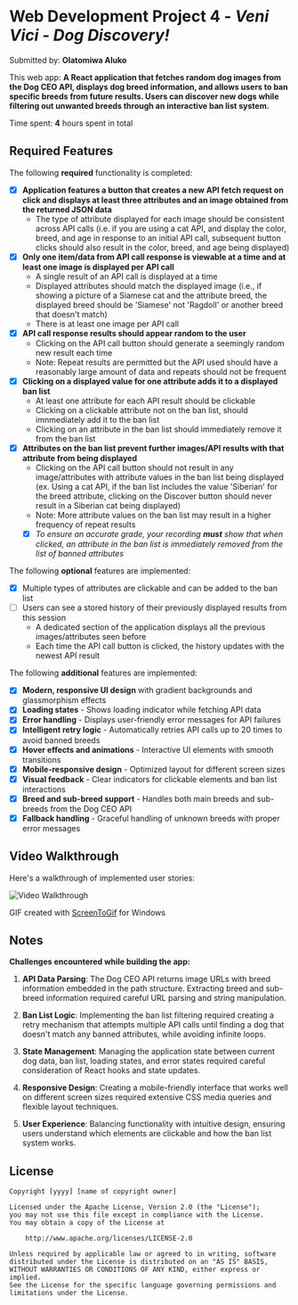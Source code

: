 # Web Development Project 4 - _Veni Vici - Dog Discovery!_

Submitted by: **Olatomiwa Aluko**

This web app: **A React application that fetches random dog images from the Dog CEO API, displays dog breed information, and allows users to ban specific breeds from future results. Users can discover new dogs while filtering out unwanted breeds through an interactive ban list system.**

Time spent: **4** hours spent in total

## Required Features

The following **required** functionality is completed:

- [x] **Application features a button that creates a new API fetch request on click and displays at least three attributes and an image obtained from the returned JSON data**
  - The type of attribute displayed for each image should be consistent across API calls (i.e. if you are using a cat API, and display the color, breed, and age in response to an initial API call, subsequent button clicks should also result in the color, breed, and age being displayed)
- [x] **Only one item/data from API call response is viewable at a time and at least one image is displayed per API call**
  - A single result of an API call is displayed at a time
  - Displayed attributes should match the displayed image (i.e., if showing a picture of a Siamese cat and the attribute breed, the displayed breed should be 'Siamese' not 'Ragdoll' or another breed that doesn't match)
  - There is at least one image per API call
- [x] **API call response results should appear random to the user**
  - Clicking on the API call button should generate a seemingly random new result each time
  - Note: Repeat results are permitted but the API used should have a reasonably large amount of data and repeats should not be frequent
- [x] **Clicking on a displayed value for one attribute adds it to a displayed ban list**
  - At least one attribute for each API result should be clickable
  - Clicking on a clickable attribute not on the ban list, should imnmediately add it to the ban list
  - Clicking on an attribute in the ban list should immediately remove it from the ban list
- [x] **Attributes on the ban list prevent further images/API results with that attribute from being displayed**
  - Clicking on the API call button should not result in any image/attributes with attribute values in the ban list being displayed (ex. Using a cat API, if the ban list includes the value 'Siberian' for the breed attribute, clicking on the Discover button should never result in a Siberian cat being displayed)
  - Note: More attribute values on the ban list may result in a higher frequency of repeat results
  - [x] _To ensure an accurate grade, your recording **must** show that when clicked, an attribute in the ban list is immediately removed from the list of banned attributes_

The following **optional** features are implemented:

- [x] Multiple types of attributes are clickable and can be added to the ban list
- [ ] Users can see a stored history of their previously displayed results from this session
  - A dedicated section of the application displays all the previous images/attributes seen before
  - Each time the API call button is clicked, the history updates with the newest API result

The following **additional** features are implemented:

- [x] **Modern, responsive UI design** with gradient backgrounds and glassmorphism effects
- [x] **Loading states** - Shows loading indicator while fetching API data
- [x] **Error handling** - Displays user-friendly error messages for API failures
- [x] **Intelligent retry logic** - Automatically retries API calls up to 20 times to avoid banned breeds
- [x] **Hover effects and animations** - Interactive UI elements with smooth transitions
- [x] **Mobile-responsive design** - Optimized layout for different screen sizes
- [x] **Visual feedback** - Clear indicators for clickable elements and ban list interactions
- [x] **Breed and sub-breed support** - Handles both main breeds and sub-breeds from the Dog CEO API
- [x] **Fallback handling** - Graceful handling of unknown breeds with proper error messages

## Video Walkthrough

Here's a walkthrough of implemented user stories:

<img src='https://imgur.com/a/2EsCLsk' title='Veni Vici' width='' alt='Video Walkthrough' />

<!-- Replace this with whatever GIF tool you used! -->

GIF created with [ScreenToGif](https://www.screentogif.com/) for Windows

<!-- Recommended tools:
[Kap](https://getkap.co/) for macOS
[ScreenToGif](https://www.screentogif.com/) for Windows
[peek](https://github.com/phw/peek) for Linux. -->

## Notes

**Challenges encountered while building the app:**

1. **API Data Parsing**: The Dog CEO API returns image URLs with breed information embedded in the path structure. Extracting breed and sub-breed information required careful URL parsing and string manipulation.

2. **Ban List Logic**: Implementing the ban list filtering required creating a retry mechanism that attempts multiple API calls until finding a dog that doesn't match any banned attributes, while avoiding infinite loops.

3. **State Management**: Managing the application state between current dog data, ban list, loading states, and error states required careful consideration of React hooks and state updates.

4. **Responsive Design**: Creating a mobile-friendly interface that works well on different screen sizes required extensive CSS media queries and flexible layout techniques.

5. **User Experience**: Balancing functionality with intuitive design, ensuring users understand which elements are clickable and how the ban list system works.

## License

    Copyright [yyyy] [name of copyright owner]

    Licensed under the Apache License, Version 2.0 (the "License");
    you may not use this file except in compliance with the License.
    You may obtain a copy of the License at

        http://www.apache.org/licenses/LICENSE-2.0

    Unless required by applicable law or agreed to in writing, software
    distributed under the License is distributed on an "AS IS" BASIS,
    WITHOUT WARRANTIES OR CONDITIONS OF ANY KIND, either express or implied.
    See the License for the specific language governing permissions and
    limitations under the License.
